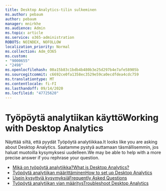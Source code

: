 ```yaml
---
title: Desktop Analytics-tilin sulkeminen
ms.author: pebaum
author: pebaum
manager: mnirkhe
ms.audience: Admin
ms.topic: article
ms.service: o365-administration
ROBOTS: NOINDEX, NOFOLLOW
localization_priority: Normal
ms.collection: Adm_O365
ms.custom:
- "9000655"
- "2498"
ms.openlocfilehash: 00a15b83c1bdb4b480b3e25d297b4e7afe58905b
ms.sourcegitcommit: c6692ce0fa1358ec3529e59ca0ecdfdea4cdc759
ms.translationtype: MT
ms.contentlocale: fi-FI
ms.lasthandoff: 09/14/2020
ms.locfileid: "47725620"
---
```

# <a name="working-with-desktop-analytics"></a><span data-ttu-id="edd64-102">Työpöytä analytiikan käyttö</span><span class="sxs-lookup"><span data-stu-id="edd64-102">Working with Desktop Analytics</span></span>

<span data-ttu-id="edd64-103">Näyttää siltä, että pyydät Työpöytä analytiikkaa.</span><span class="sxs-lookup"><span data-stu-id="edd64-103">It looks like you are asking about Desktop Analytics.</span></span> <span data-ttu-id="edd64-104">Saatamme pystyä auttamaan täsmällisemmin, jos haluat muotoilla kysymyksesi uudelleen.</span><span class="sxs-lookup"><span data-stu-id="edd64-104">We may be able to help with a more precise answer if you rephrase your question.</span></span>

- [<span data-ttu-id="edd64-105">Mikä on työpöytä analytiikka?</span><span class="sxs-lookup"><span data-stu-id="edd64-105">What is Desktop Analytics?</span></span>](https://docs.microsoft.com/configmgr/desktop-analytics/overview)
- [<span data-ttu-id="edd64-106">Työpöytä analytiikan määrittäminen</span><span class="sxs-lookup"><span data-stu-id="edd64-106">How to set up Desktop Analytics</span></span>](https://docs.microsoft.com/configmgr/desktop-analytics/set-up)
- [<span data-ttu-id="edd64-107">Usein kysyttyjä kysymyksiä</span><span class="sxs-lookup"><span data-stu-id="edd64-107">Frequently Asked Questions</span></span>](https://docs.microsoft.com/configmgr/desktop-analytics/faq)
- [<span data-ttu-id="edd64-108">Työpöytä analytiikan vian määritys</span><span class="sxs-lookup"><span data-stu-id="edd64-108">Troubleshoot Desktop Analytics</span></span>](https://docs.microsoft.com/configmgr/desktop-analytics/troubleshooting)
